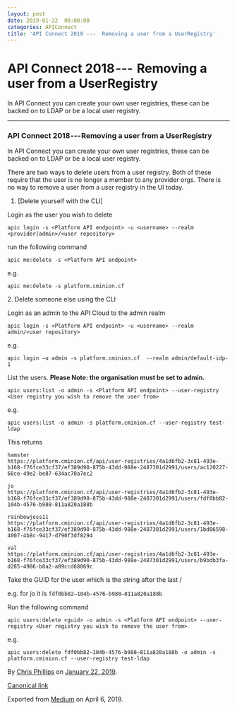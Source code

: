 ```yaml
---
layout: post
date: 2019-01-22  00:00:00
categories: APIConnect
title: 'API Connect 2018 ---  Removing a user from a UserRegistry'
---
```


API Connect 2018 ---  Removing a user from a UserRegistry
=========================================================


In API Connect you can create your own user registries, these can be
backed on to LDAP or be a local user registry.






------------------------------------------------------------------------




### API Connect 2018 --- Removing a user from a UserRegistry

In API Connect you can create your own user registries, these can be
backed on to LDAP or be a local user registry.

There are two ways to delete users from a user registry. Both of these
require that the user is no longer a member to any provider orgs. There
is no way to remove a user from a user registry in the UI today.

1.  [Delete yourself with the CLI]

Login as the user you wish to delete

```
apic login -s <Platform API endpoint> -u <username> --realm <provider|admin>/<user repository>
```

run the following command

```
apic me:delete -s <Platform API endpoint>
```

e.g.

```
apic me:delete -s platform.cminion.cf
```

2\. Delete someone else using the CLI

Login as an admin to the API Cloud to the admin realm

```
apic login -s <Platform API endpoint> -u <username> --realm admin/<user repository>
```

e.g.

```
apic login —u admin -s platform.cminion.cf  --realm admin/default-idp-1
```

List the users. **Please Note: the organisation must be set to admin.**

```
apic users:list -o admin -s <Platform API endpoint> --user-registry <User registry you wish to remove the user from>
```

e.g.

```
apic users:list -o admin -s platform.cminion.cf --user-registry test-ldap
```

This returns

```
hamster                                https://platform.cminion.cf/api/user-registries/4a1d6fb2-3c81-493e-b168-f76fce33cf37/ef389d90-875b-43dd-988e-2487301d2991/users/ac120227-68ce-49e2-be87-634ac70a7ec2
```

```
jo                                     https://platform.cminion.cf/api/user-registries/4a1d6fb2-3c81-493e-b168-f76fce33cf37/ef389d90-875b-43dd-988e-2487301d2991/users/fdf0bb82-104b-4576-b988-811a820a188b
```

```
rainbowjess11                          https://platform.cminion.cf/api/user-registries/4a1d6fb2-3c81-493e-b168-f76fce33cf37/ef389d90-875b-43dd-988e-2487301d2991/users/1bd06598-4007-4b8c-9417-d790f3df8294
```

```
val                                    https://platform.cminion.cf/api/user-registries/4a1d6fb2-3c81-493e-b168-f76fce33cf37/ef389d90-875b-43dd-988e-2487301d2991/users/b9bdb3fa-d285-4906-b8a2-a09ccd68069c
```

Take the GUID for the user which is the string after the last /

e.g. for jo it is `fdf0bb82–104b-4576-b988–811a820a188b`

Run the following command

```
apic users:delete <guid> -o admin -s <Platform API endpoint> --user-registry <User registry you wish to remove the user from>
```

e.g.

```
apic users:delete fdf0bb82–104b-4576-b988–811a820a188b -o admin -s platform.cminion.cf --user-registry test-ldap
```





By [Chris Phillips](https://medium.com/@cminion) on
[January 22, 2019](https://medium.com/p/3320a4728de5).

[Canonical
link](https://medium.com/@cminion/api-connect-2018-removing-a-user-from-a-userregistry-3320a4728de5)

Exported from [Medium](https://medium.com) on April 6, 2019.
